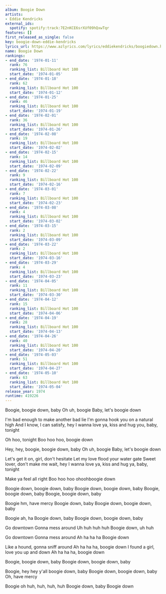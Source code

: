 ```yaml
---
album: Boogie Down
artists:
- Eddie Kendricks
external_ids:
  spotify: spotify:track:7E2nKCE6srXUf09hQxwTqr
features: []
first_released_as_single: false
key: boogie-down-eddie-kendricks
lyrics_url: https://www.azlyrics.com/lyrics/eddiekendricks/boogiedown.html
name: Boogie Down
rankings:
- end_date: '1974-01-11'
  rank: 76
  ranking_list: Billboard Hot 100
  start_date: '1974-01-05'
- end_date: '1974-01-18'
  rank: 62
  ranking_list: Billboard Hot 100
  start_date: '1974-01-12'
- end_date: '1974-01-25'
  rank: 46
  ranking_list: Billboard Hot 100
  start_date: '1974-01-19'
- end_date: '1974-02-01'
  rank: 36
  ranking_list: Billboard Hot 100
  start_date: '1974-01-26'
- end_date: '1974-02-08'
  rank: 19
  ranking_list: Billboard Hot 100
  start_date: '1974-02-02'
- end_date: '1974-02-15'
  rank: 14
  ranking_list: Billboard Hot 100
  start_date: '1974-02-09'
- end_date: '1974-02-22'
  rank: 9
  ranking_list: Billboard Hot 100
  start_date: '1974-02-16'
- end_date: '1974-03-01'
  rank: 7
  ranking_list: Billboard Hot 100
  start_date: '1974-02-23'
- end_date: '1974-03-08'
  rank: 4
  ranking_list: Billboard Hot 100
  start_date: '1974-03-02'
- end_date: '1974-03-15'
  rank: 2
  ranking_list: Billboard Hot 100
  start_date: '1974-03-09'
- end_date: '1974-03-22'
  rank: 2
  ranking_list: Billboard Hot 100
  start_date: '1974-03-16'
- end_date: '1974-03-29'
  rank: 4
  ranking_list: Billboard Hot 100
  start_date: '1974-03-23'
- end_date: '1974-04-05'
  rank: 11
  ranking_list: Billboard Hot 100
  start_date: '1974-03-30'
- end_date: '1974-04-12'
  rank: 15
  ranking_list: Billboard Hot 100
  start_date: '1974-04-06'
- end_date: '1974-04-19'
  rank: 28
  ranking_list: Billboard Hot 100
  start_date: '1974-04-13'
- end_date: '1974-04-26'
  rank: 40
  ranking_list: Billboard Hot 100
  start_date: '1974-04-20'
- end_date: '1974-05-03'
  rank: 51
  ranking_list: Billboard Hot 100
  start_date: '1974-04-27'
- end_date: '1974-05-10'
  rank: 63
  ranking_list: Billboard Hot 100
  start_date: '1974-05-04'
release_year: 1974
runtime: 419226
---
```

Boogie, boogie down, baby
Oh uh, boogie
Baby, let's boogie down

I'm bad enough to make another bad lie
I'm gonna hook you on a natural high
And I know, I can satisfy, hey
I wanna love ya, kiss and hug you, baby, tonight

Oh hoo, tonight
Boo hoo hoo, boogie down

Hey, hey, boogie, boogie down, baby
Oh uh, boogie
Baby, let's boogie down

Let's get it on, girl, don't hesitate
Let my love flood your water gate
Sweet lover, don't make me wait, hey
I wanna love ya, kiss and hug ya, baby, tonight

Make ya feel all right
Boo hoo hoo ohoohboogie down

Boogie down, boogie down, baby
Boogie down, boogie down, baby
Boogie, boogie down, baby
Boogie, boogie down, baby

Boogie hm, have mercy
Boogie down, baby
Boogie down, boogie down, baby

Boogie ah, ha
Boogie down, baby
Boogie down, boogie down, baby

Go downtown
Gonna mess around
Uh huh huh huh
Boogie down, uh huh

Go downtown
Gonna mess around
Ah ha ha ha
Boogie down

Like a hound, gonna sniff around
Ah ha ha ha, boogie down
I found a girl, love you up and down
Ah ha ha ha, boogie down

Boogie, boogie down, baby
Boogie down, boogie down, baby

Boogie, hey hey y'all boogie down, baby
Boogie down, boogie down, baby
Oh, have mercy

Boogie oh huh, huh, huh, huh
Boogie down, baby
Boogie down

